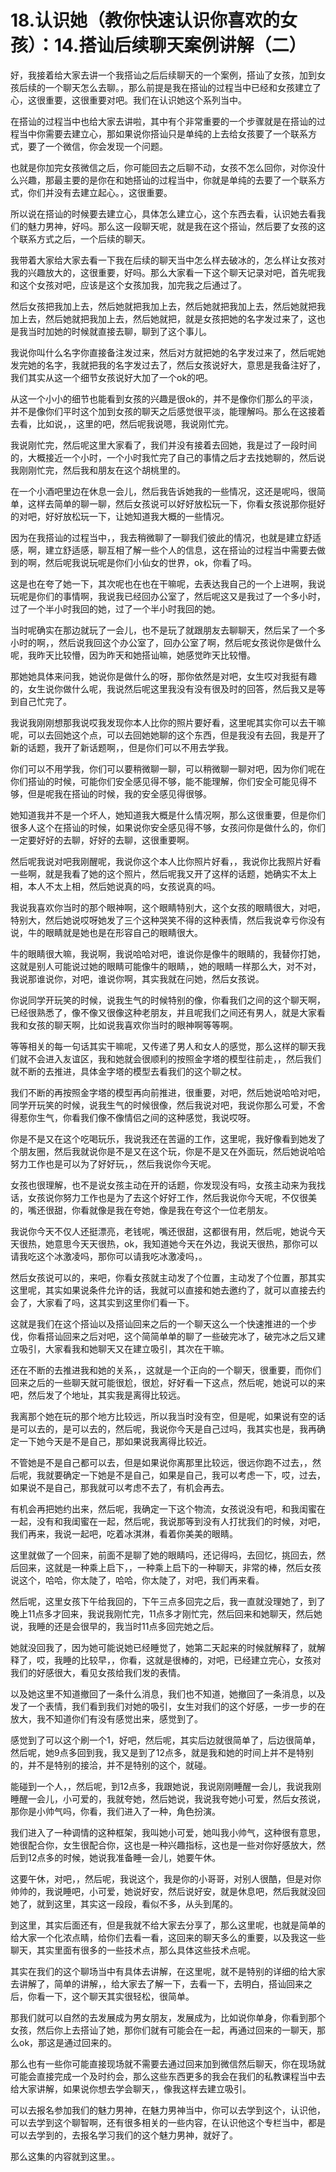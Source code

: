 # 18.认识她（教你快速认识你喜欢的女孩）：14.搭讪后续聊天案例讲解（二）

好，我接着给大家去讲一个我搭讪之后后续聊天的一个案例，搭讪了女孩，加到女孩后续的一个聊天怎么去聊。，那么前提是我在搭讪的过程当中已经和女孩建立了心，这很重要，这很重要对吧。我们在认识她这个系列当中。

在搭讪的过程当中也给大家去讲啦，其中有个非常重要的一个步骤就是在搭讪的过程当中你需要去建立心，那如果说你搭讪只是单纯的上去给女孩要了一个联系方式，要了一个微信，你会发现一个问题。

也就是你加完女孩微信之后，你可能回去之后聊不动，女孩不怎么回你，对你没什么兴趣，那最主要的是你在和她搭讪的过程当中，你就是单纯的去要了一个联系方式，你们并没有去建立起心。，这很重要。

所以说在搭讪的时候要去建立心，具体怎么建立心，这个东西去看，认识她去看我们的魅力男神，好吗。那么这一段聊天呢，就是我在这个搭讪，然后要了女孩的这个联系方式之后，一个后续的聊天。

我带着大家给大家去看一下我在后续的聊天当中怎么样去破冰的，怎么样让女孩对我的兴趣放大的，这很重要，好吗。那么大家看一下这个聊天记录对吧，首先呢我和这个女孩对吧，应该是这个女孩加我，加完我之后通过了。

然后女孩把我加上去，然后她就把我加上去，然后她就把我加上去，然后她就把我加上去，然后她就把我加上去，然后她就把，就是女孩把她的名字发过来了，这也是我当时加她的时候就直接去聊，聊到了这个事儿。

我说你叫什么名字你直接备注发过来，然后对方就把她的名字发过来了，然后呢她发完她的名字，我就把我的名字发过去了，然后女孩说好大，意思是我备注好了，我们其实从这一个细节女孩说好大加了一个ok的吧。

从这一个小小的细节也能看到女孩的兴趣是很ok的，并不是像你们那么的平淡，并不是像你们平时这个加到女孩的聊天之后感觉很平淡，能理解吗。那么在这接着去看，比如说，，这里的吧，然后呢我说嗯，我说刚忙完。

我说刚忙完，然后呢这里大家看了，我们并没有接着去回她，我是过了一段时间的，大概接近一个小时，一个小时我忙完了自己的事情之后才去找她聊的，然后说我刚刚忙完，然后我和朋友在这个胡桃里的。

在一个小酒吧里边在休息一会儿，然后我告诉她我的一些情况，这还是呢吗，很简单，这样去简单的聊一聊，然后女孩说可以好好放松玩一下，你看女孩说那你挺好的对吧，好好放松玩一下，让她知道我大概的一些情况。

因为在我搭讪的过程当中，，我去稍微聊了一聊我们彼此的情况，也就是建立舒适感，啊，建立舒适感，聊互相了解一些个人的信息，这在搭讪的过程当中需要去做到的啊，然后呢我说玩呢是你们小仙女的世界，ok，你看了吗。

这是也在夸了她一下，其次呢也在也在干嘛呢，去表达我自己的一个上进啊，我说玩呢是你们的事情啊，我说我已经回办公室了，然后呢这又是我过了一个多小时，过了一个半小时我回的她，过了一个半小时我回的她。

当时呢确实在那边就玩了一会儿，也不是玩了就跟朋友去聊聊天，然后呆了一个多小时的啊，，然后说我回这个办公室了，回办公室了啊，然后呢女孩说你是做什么呢，我昨天比较懵，因为昨天和她搭讪嘛，她感觉昨天比较懵。

那她她具体来问我，她说你是做什么的呀，那你依然是对吧，女生哎对我挺有趣的，女生说你做什么呢，我说然后呢这里我没有没有很及时的回答，然后我又是等到自己忙完了。

我说我刚刚想那我说哎我发现你本人比你的照片要好看，这里呢其实你可以去干嘛呢，可以去回她这个点，可以去回她她聊的这个东西，但是我没有去回，我是开了新的话题，我开了新话题啊，，但是你们可以不用去学我。

你们可以不用学我，你们可以要稍微聊一聊，可以稍微聊一聊对吧，因为你们呢在你们搭讪的时候，可能你们安全感见得不够，能不能理解，你们安全可能见得不够，但是呢我在搭讪的时候，我的安全感见得很够。

她知道我并不是一个坏人，她知道我大概是什么情况啊，那么这很重要，但是你们很多人这个在搭讪的时候，如果说你安全感见得不够，女孩问你是做什么的，你们一定要好好的去聊，好好的去聊，这很重要啊。

然后呢我说对吧我刚醒呢，我说你这个本人比你照片好看，，我说你比我照片好看一些啊，就是我看了她的这个照片，然后呢我又开了这样的话题，她确实不太上相，本人不太上相，然后她说真的吗，女孩说真的吗。

我说我喜欢你当时的那个眼神啊，这个眼睛特别大，这个女孩的眼睛很大，对吧，特别大，然后她说哎呀她发了三个这种哭笑不得的这种表情，然后我说幸亏你没有说，牛的眼睛就是她也是在形容自己的眼睛很大。

牛的眼睛很大嘛，我说啊，我说哈哈对吧，谁说你是像牛的眼睛的，我替你打她，这就是别人可能说过她的眼睛可能像牛的眼睛，，她的眼睛一样那么大，对不对，我说那谁说你，对吧，谁说你啊，其实我就在问她，然后女孩说。

你说同学开玩笑的时候，说我生气的时候特别的像，你看我们之间的这个聊天啊，已经很熟悉了，像不像又很像这种老朋友，并且呢我们之间还有男人，就是大家看我和女孩的聊天啊，比如说我喜欢你当时的眼神啊等等啊。

等等相关的每一句话其实干嘛呢，又传递了男人和女人的感觉，那么这样的聊天我们就不会进入友谊区，我和她就会很顺利的按照金字塔的模型往前走，，然后我们就不断的去推进，具体金字塔的模型去看我们的这个聊之杖。

我们不断的再按照金字塔的模型再向前推进，很重要，对吧，然后她说哈哈对吧，同学开玩笑的时候，说我生气的时候很像，然后我说对吧，我说你那么可爱，不舍得惹你生气，你看我们像不像情侣之间的这种感觉，我说哎呀。

你是不是又在这个吃喝玩乐，我说我还在苦逼的工作，这里呢，我好像看到她发了个朋友圈，然后我就说你是不是又在这个玩，你是不是又在外面玩，然后她说哈哈努力工作也是可以为了好好玩，，然后我说你今天呢。

女孩也很理解，也不是说女孩主动在开的话题，你发现没有吗，女孩主动来为我找话，女孩说你努力工作也是为了去这个好好工作，然后我说你今天呢，不仅很美的，嘴还很甜，你看就像是我在夸她，像是我在夸这个一位老朋友。

我说你今天不仅人还挺漂亮，老钱呢，嘴还很甜，这都很有用，然后呢，她说今天天很热，她意思今天天很热，ok，我知道她今天在外边，我说天很热，那你可以请我吃这个冰激凌吗，那你可以请我吃冰激凌吗，。

然后女孩说可以的，来吧，你看女孩就主动发了个位置，主动发了个位置，那其实这里呢，其实如果说条件允许的话，我就可以直接和她去邀约了，就可以直接去约会了，大家看了吗，这其实到这里你们看一下。

这就是我们在这个搭讪以及搭讪回来之后的一个聊天这么一个快速推进的一个步伐，你看搭讪回来之后对吧，这个简简单单的聊了一些破完冰了，破完冰之后又建立吸引，大家看我和她聊天又在建立吸引，其次在干嘛。

还在不断的去推进我和她的关系，，这就是一个正向的一个聊天，很重要，而你们回来之后的一些聊天就可能很尬，很尬，好好看一下这点，然后呢，她说可以的来吧，然后发了个地址，其实我是离得比较远。

我离那个她在玩的那个地方比较远，所以我当时没有空，但是呢，如果说有空的话是可以去的，是可以去的，然后呢，我说你今天是自己过吗，我其实也是，我再确定一下她今天是不是自己，那如果说我离得比较近。

不管她是不是自己都可以去，但是如果说你离那里比较远，很远你跑不过去，，然后呢，我就要确定一下她是不是自己，如果是自己，我可以考虑一下，哎，过去，如果说不是自己，那我就可以考虑不去了，有机会再去。

有机会再把她约出来，然后呢，我确定一下这个物流，女孩说没有吧，和我闺蜜在一起，没有和我闺蜜在一起，然后呢，我说那等到没有人打扰我们的时候，对吧，我们再来，我说一起吧，吃着冰淇淋，看着你美美的眼睛。

这里就做了一个回来，前面不是聊了她的眼睛吗，还记得吗，去回忆，挑回去，然后回来，这就是一种乘上启下，，一种乘上启下的一种聊天，非常的棒，然后女孩说这个，哈哈，你太陡了，哈哈，你太陡了，对吧，我们再来看。

然后呢，这里女孩下午给我回的，下午三点多回完之后，我一直就没理她了，到了晚上11点多才回来，我说我刚忙完，11点多才刚忙完，然后回来和她聊天，然后她说，我睡的还是会很早的，我当时11点多回完她之后。

她就没回我了，因为她可能说她已经睡觉了，她第二天起来的时候就解释了，就解释了，哎，我睡的比较早，，你看，这就是很棒的，对吧，已经建立完心，女孩对我们的好感很大，看见女孩给我们发的表情。

以及她这里不知道撤回了一条什么消息，我们也不知道，她撤回了一条消息，以及发了一个表情，我们看到我们对她的吸引，女生对我们的这个好感，一步一步的在放大，我不知道你们有没有感觉出来，感觉到了。

感觉到了可以这个刷一个1，好吧，然后呢，其实后边就很简单了，后边很简单，然后呢，她9点多回到我，我又是到了12点多，就是我和她的时间上并不是特别的，并不是特别的接洽，并不是特别的这个，就碰。

能碰到一个人，，然后呢，到12点多，我跟她说，我说刚刚睡醒一会儿，我说我刚睡醒一会儿，小可爱的，我就夸她，然后她说，我说我夸她小可爱，然后女孩说，那你是小帅气吗，你看，我们进入了一种，角色扮演。

我们进入了一种调情的这种框架，我叫她小可爱，她叫我小帅气，这种很有意思，她很配合你，女生很配合你，这也是一种兴趣指标，这也是一些对你好感放大，然后到12点多的时候，她说我准备睡一会儿，她要午休。

这要午休，对吧，，然后呢，我说这个，我是你的小哥哥，对别人很酷，但是对你帅帅的，我说睡吧，小可爱，她说好安，然后说好安，就是休息吧，然后我就没回她了，就到这里，其实这一段段，看似不多，从头到尾的。

到这里，其实后面还有，但是我就不给大家去分享了，那么这里呢，也就是简单的给大家一个化浓点睛，给你们去看一看，这回来的聊天多么的重要，以及我这一些聊天，其实里面有很多的一些技术点，那么具体这些技术点呢。

其实在我们的这个聊场当中有具体去讲解，在这里呢，就不是特别的详细的给大家去讲解了，简单的讲解，，给大家去了解一下，去看一下，去明白，搭讪回来之后，你看一下，这个聊天其实很轻松，很简单。

那我们就可以自然的去发展成为男女朋友，发展成为，比如说你单身，你看到那个女孩，然后你上去搭讪了她，那你们就有可能会在一起，再通过回来的一聊天，那么ok，那这是通过回来的。

那么也有一些你可能直接现场就不需要去通过回来加到微信然后聊天，你在现场就可能会直接完成一个及时约会，那么这些东西更多的我会在我们的私教课程当中去给大家讲解，如果说你想去学会聊天，，像我这样去建立吸引。

可以去报名参加我们的魅力男神，在魅力男神当中，你可以去学到这个，认识他，可以去学到这个聊智啊，还有很多相关的一些内容，在认识他这个专栏当中，都是可以去学到的，去报名学习我们的这个魅力男神，就好了。

那么这集的内容就到这里。。